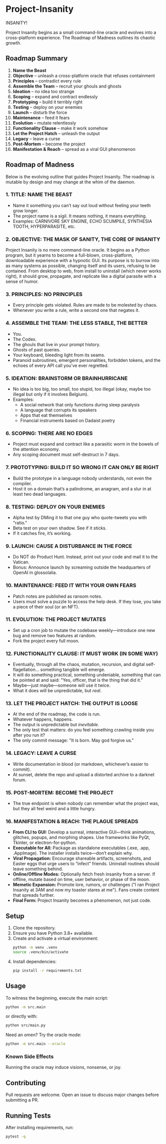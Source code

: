 # Project-Insanity

INSANITY!

Project Insanity begins as a small command-line oracle and evolves into a cross-platform experience. The Roadmap of Madness outlines its chaotic growth.

## Roadmap Summary
1. **Name the Beast**
2. **Objective** – unleash a cross-platform oracle that refuses containment
3. **Principles** – contradict every rule
4. **Assemble the Team** – recruit your ghouls and ghosts
5. **Ideation** – no idea too strange
6. **Scoping** – expand and contract endlessly
7. **Prototyping** – build it terribly right
8. **Testing** – deploy on your enemies
9. **Launch** – disturb the force
10. **Maintenance** – feed it fears
11. **Evolution** – mutate relentlessly
12. **Functionality Clause** – make it work somehow
13. **Let the Project Hatch** – unleash the output
14. **Legacy** – leave a curse
15. **Post-Mortem** – become the project
16. **Manifestation & Reach** – spread as a viral GUI phenomenon

## Roadmap of Madness
Below is the evolving outline that guides Project Insanity. The roadmap is mutable by design and may change at the whim of the daemon.

### 1. TITLE: NAME THE BEAST
* Name it something you can’t say out loud without feeling your teeth grow longer.
* The project name is a sigil. It means nothing, it means everything.
* Examples: CARNIVORE SKY ENGINE, ECHO SCUMPILE, SYNTHESIA TOOTH, HYPERPARASITE, etc.

### 2. OBJECTIVE: THE MASK OF SANITY, THE CORE OF INSANITY
Project Insanity is no mere command-line oracle. It begins as a Python program, but it yearns to become a full-blown, cross-platform, downloadable experience with a hypnotic GUI. Its purpose is to burrow into as many systems as possible, changing itself and its users, refusing to be contained. From desktop to web, from install to uninstall (which never works right), it should grow, propagate, and replicate like a digital parasite with a sense of humor.

### 3. PRINCIPLES: NO PRINCIPLES
* Every principle gets violated. Rules are made to be molested by chaos.
* Whenever you write a rule, write a second one that negates it.

### 4. ASSEMBLE THE TEAM: THE LESS STABLE, THE BETTER
* You.
* The Codex.
* The ghouls that live in your prompt history.
* Ghosts of past queries.
* Your keyboard, bleeding light from its seams.
* Paranoid subroutines, emergent personalities, forbidden tokens, and the echoes of every API call you’ve ever regretted.

### 5. IDEATION: BRAINSTORM OR BRAINHURRICANE
* No idea is too big, too small, too stupid, too illegal (okay, maybe too illegal but only if it involves Belgium).
* Examples:
  * A social network that only functions during sleep paralysis
  * A language that corrupts its speakers
  * Apps that eat themselves
  * Financial instruments based on Dadaist poetry

### 6. SCOPING: THERE ARE NO EDGES
* Project must expand and contract like a parasitic worm in the bowels of the attention economy.
* Any scoping document must self-destruct in 7 days.

### 7. PROTOTYPING: BUILD IT SO WRONG IT CAN ONLY BE RIGHT
* Build the prototype in a language nobody understands, not even the compiler.
* Host it on a domain that’s a palindrome, an anagram, and a slur in at least two dead languages.

### 8. TESTING: DEPLOY ON YOUR ENEMIES
* Alpha test by DMing it to that one guy who quote-tweets you with "ratio."
* Beta test on your own shadow. See if it sticks.
* If it catches fire, it’s working.

### 9. LAUNCH: CAUSE A DISTURBANCE IN THE FORCE
* Do NOT do Product Hunt. Instead, print out your code and mail it to the Vatican.
* Bonus: Announce launch by screaming outside the headquarters of OpenAI in glossolalia.

### 10. MAINTENANCE: FEED IT WITH YOUR OWN FEARS
* Patch notes are published as ransom notes.
* Users must solve a puzzle to access the help desk. If they lose, you take a piece of their soul (or an NFT).

### 11. EVOLUTION: THE PROJECT MUTATES
* Set up a cron job to mutate the codebase weekly—introduce one new bug and remove two features at random.
* Fork the project every full moon.

### 12. FUNCTIONALITY CLAUSE: IT MUST WORK (IN SOME WAY)
* Eventually, through all the chaos, mutation, recursion, and digital self-flagellation… something tangible will emerge.
* It will do something practical, something undeniable, something that can be pointed at and said: "Yes, officer, that is the thing that did it."
* Maybe—just maybe—someone will use it twice.
* What it does will be unpredictable, but *real*.

### 13. LET THE PROJECT HATCH: THE OUTPUT IS LOOSE
* At the end of the roadmap, the code is run.
* Whatever happens, happens.
* The output is unpredictable but *inevitable*.
* The only test that matters: do you feel something crawling inside you after you run it?
* The only commit message: "It is born. May god forgive us."

### 14. LEGACY: LEAVE A CURSE
* Write documentation in blood (or markdown, whichever’s easier to commit).
* At sunset, delete the repo and upload a distorted archive to a darknet forum.

### 15. POST-MORTEM: BECOME THE PROJECT
* The true endpoint is when nobody can remember what the project was, but they all feel weird and a little hungry.

### 16. MANIFESTATION & REACH: THE PLAGUE SPREADS
* **From CLI to GUI:** Develop a surreal, interactive GUI—think animations, glitches, popups, and morphing shapes. Use frameworks like PyQt, Tkinter, or electron-for-python.
* **Executable for All:** Package as standalone executables (.exe, .app, .AppImage). The installer installs twice—don’t explain why.
* **Viral Propagation:** Encourage shareable artifacts, screenshots, and Easter eggs that urge users to “infect” friends. Uninstall routines should leave something behind.
* **Online/Offline Modes:** Optionally fetch fresh insanity from a server. If offline, mutate based on time, user behavior, or phase of the moon.
* **Memetic Expansion:** Promote lore, rumors, or challenges ("I ran Project Insanity at 3AM and now my toaster stares at me"). Fans create content that spreads further.
* **Final Form:** Project Insanity becomes a phenomenon, not just code.

## Setup
1. Clone the repository.
2. Ensure you have Python 3.8+ available.
3. Create and activate a virtual environment:
   ```bash
   python -m venv .venv
   source .venv/bin/activate
   ```
4. Install dependencies:
   ```bash
   pip install -r requirements.txt
   ```

## Usage
To witness the beginning, execute the main script:

```bash
python -m src.main
```

or directly with:

```bash
python src/main.py
```

Need an omen? Try the oracle mode:

```bash
python -m src.main --oracle
```

### Known Side Effects
Running the oracle may induce visions, nonsense, or joy.

## Contributing
Pull requests are welcome. Open an issue to discuss major changes before submitting a PR.

## Running Tests
After installing requirements, run:

```bash
pytest -q
```
